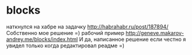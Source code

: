 blocks
======
наткнулся на хабре на задачку http://habrahabr.ru/post/187894/
Собственно мое решение =)
рабочий пример http://geneve.makarov-andrey.me/blocks/index.html
И да, написанное решение если честно я увидел только когда редактировал реадме =)
